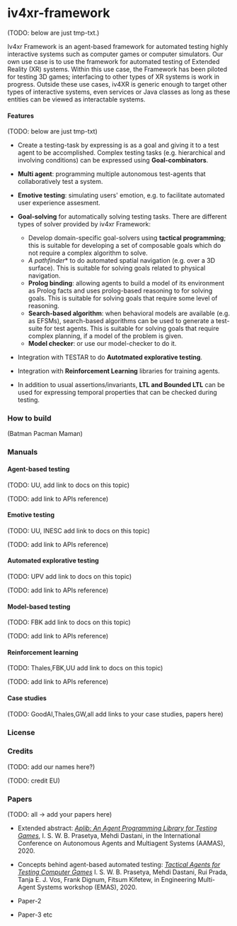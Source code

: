 # iv4xr-framework

(TODO: below are just tmp-txt.)

Iv4xr Framework is an agent-based framework for automated testing highly interactive systems such as computer games or computer simulators. Our own use case is to use the framework for automated testing of Extended Reality (XR) systems. Within this use case, the Framework has been piloted for testing 3D games; interfacing to other types of XR systems is work in progress. Outside these use cases, iv4XR is generic enough to target other types of interactive systems, even services or Java classes as long as these entities can be viewed as interactable systems.

#### Features

(TODO: below are just tmp-txt)

  * Create a testing-task by expressing is as a goal and giving it to a test agent to be accomplished. Complex testing tasks (e.g. hierarchical and involving conditions) can be expressed using **Goal-combinators**.

  * **Multi agent**: programming multiple autonomous test-agents that collaboratively test a system.

  * **Emotive testing**: simulating users' emotion, e.g. to facilitate automated user experience assesment.

  * **Goal-solving** for automatically solving testing tasks. There are different types of solver provided by iv4xr Framework:

    * Develop domain-specific goal-solvers using **tactical programming**; this is suitable for developing a set of composable goals which do not require a complex algorithm to solve.
    * **A* pathfinder** to do automated spatial navigation (e.g. over a 3D surface). This is suitable for solving goals related to physical navigation.
    * **Prolog binding**: allowing agents to build a model of its environment as Prolog facts and uses prolog-based reasoning to for solving goals. This is suitable for solving goals that require some level of reasoning.
    * **Search-based algorithm**: when behavioral models are available (e.g. as EFSMs), search-based algorithms can be used to generate a test-suite for test agents. This is suitable for solving goals that require complex planning, if a model of the problem is given.
    * **Model checker**: or use our model-checker to do it.

  * Integration with TESTAR to do **Autotmated explorative testing**.
  * Integration with **Reinforcement Learning** libraries for training agents.    
  * In addition to usual assertions/invariants, **LTL and Bounded LTL** can be used for expressing temporal properties that can be checked during testing.

### How to build

(Batman Pacman Maman)

### Manuals


#### Agent-based testing

(TODO: UU, add link to docs on this topic)

(TODO: add link to APIs reference)



#### Emotive testing

(TODO: UU, INESC add link to docs on this topic)

(TODO: add link to APIs reference)



#### Automated explorative testing

(TODO: UPV add link to docs on this topic)

(TODO: add link to APIs reference)



#### Model-based testing

(TODO: FBK add link to docs on this topic)

(TODO: add link to APIs reference)



#### Reinforcement learning

(TODO: Thales,FBK,UU add link to docs on this topic)

(TODO: add link to APIs reference)



#### Case studies

(TODO: GoodAI,Thales,GW,all add links to your case studies, papers here)

### License

### Credits

(TODO: add our names here?)

(TODO: credit EU)

### Papers

(TODO: all -> add your papers here)

  * Extended abstract: [_Aplib: An Agent Programming Library for Testing Games_](http://ifaamas.org/Proceedings/aamas2020/pdfs/p1972.pdf), I. S. W. B. Prasetya,  Mehdi Dastani, in the International Conference on Autonomous Agents and Multiagent Systems (AAMAS), 2020.

  * Concepts behind agent-based automated testing:
    [_Tactical Agents for Testing Computer Games_](https://emas2020.in.tu-clausthal.de/files/emas/papers-h/EMAS2020_paper_6.pdf)
  I. S. W. B. Prasetya, Mehdi Dastani, Rui Prada, Tanja E. J. Vos, Frank Dignum, Fitsum Kifetew,
  in Engineering Multi-Agent Systems workshop (EMAS), 2020.

  * Paper-2
  * Paper-3 etc
